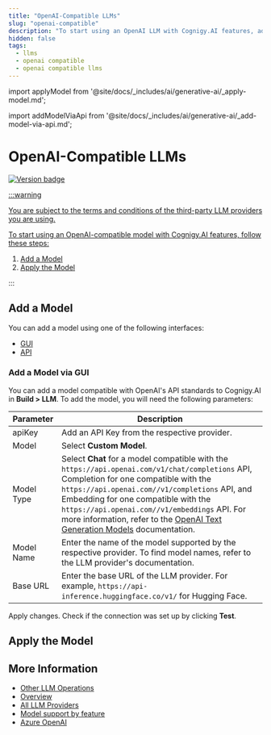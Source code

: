 ```yaml
---
title: "OpenAI-Compatible LLMs"
slug: "openai-compatible"
description: "To start using an OpenAI LLM with Cognigy.AI features, add the LLM and apply it to the corresponding use case."
hidden: false
tags:
  - llms
  - openai compatible
  - openai compatible llms
---
```


import applyModel from '@site/docs/_includes/ai/generative-ai/_apply-model.md';



import addModelViaApi from '@site/docs/_includes/ai/generative-ai/_add-model-via-api.md';



# OpenAI-Compatible LLMs

<a href="../../../../release-notes/4.97.md" /><img src="https://img.shields.io/badge/Added in-v4.97-blue.svg" alt="Version badge" />

:::warning

  You are subject to the terms and conditions of the third-party LLM providers you are using.

  To start using an OpenAI-compatible model with Cognigy.AI features, follow these steps:

  1. [Add a Model](#add-a-model)
  2. [Apply the Model](#apply-the-model)

:::


## Add a Model

You can add a model using one of the following interfaces:

- [GUI](#add-a-model-via-gui)
- [API](#add-a-model-via-api)

### Add a Model via GUI

You can add a model compatible with OpenAI's API standards to Cognigy.AI in **Build > LLM**. To add the model, you will need the following parameters:

| Parameter  | Description                                                                                                                                                                                                                                                                                                                                                                                                              |
|------------|--------------------------------------------------------------------------------------------------------------------------------------------------------------------------------------------------------------------------------------------------------------------------------------------------------------------------------------------------------------------------------------------------------------------------|
| apiKey     | Add an API Key from the respective provider.                                                                                                                                                                                                                                                                                                                                                                             |
| Model      | Select **Custom Model**.                                                                                                                                                                                                                                                                                                                                                                                                 |
| Model Type | Select **Chat** for a model compatible with the `https://api.openai.com/v1/chat/completions` API, Completion for one compatible with the `https://api.openai.com//v1/completions` API, and Embedding for one compatible with the `https://api.openai.com//v1/embeddings` API. For more information, refer to the [OpenAI Text Generation Models](https://platform.openai.com/docs/guides/text-generation) documentation. |
| Model Name | Enter the name of the model supported by the respective provider. To find model names, refer to the LLM provider's documentation.                                                                                                                                                                                                                                                                                        |
| Base URL   | Enter the base URL of the LLM provider. For example, `https://api-inference.huggingface.co/v1/` for Hugging Face.                                                                                                                                                                                                                                                                                                        |

Apply changes. Check if the connection was set up by clicking **Test**.

<addModelViaApi />

## Apply the Model

<applyModel />

## More Information

- [Other LLM Operations](../other-operations.md)
- [Overview](../overview.md)
- [All LLM Providers](all-providers.md)
- [Model support by feature](../model-support-by-feature.md)
- [Azure OpenAI](microsoft-azure-openai.md)